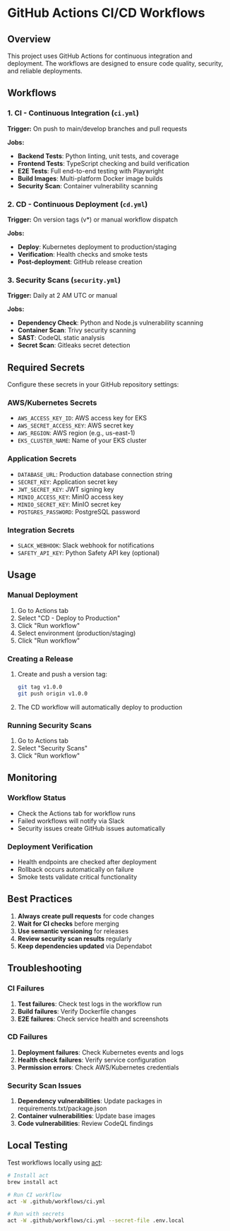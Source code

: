 # GitHub Actions CI/CD Workflows

## Overview

This project uses GitHub Actions for continuous integration and deployment. The workflows are designed to ensure code quality, security, and reliable deployments.

## Workflows

### 1. CI - Continuous Integration (`ci.yml`)

**Trigger:** On push to main/develop branches and pull requests

**Jobs:**
- **Backend Tests**: Python linting, unit tests, and coverage
- **Frontend Tests**: TypeScript checking and build verification
- **E2E Tests**: Full end-to-end testing with Playwright
- **Build Images**: Multi-platform Docker image builds
- **Security Scan**: Container vulnerability scanning

### 2. CD - Continuous Deployment (`cd.yml`)

**Trigger:** On version tags (v*) or manual workflow dispatch

**Jobs:**
- **Deploy**: Kubernetes deployment to production/staging
- **Verification**: Health checks and smoke tests
- **Post-deployment**: GitHub release creation

### 3. Security Scans (`security.yml`)

**Trigger:** Daily at 2 AM UTC or manual

**Jobs:**
- **Dependency Check**: Python and Node.js vulnerability scanning
- **Container Scan**: Trivy security scanning
- **SAST**: CodeQL static analysis
- **Secret Scan**: Gitleaks secret detection

## Required Secrets

Configure these secrets in your GitHub repository settings:

### AWS/Kubernetes Secrets
- `AWS_ACCESS_KEY_ID`: AWS access key for EKS
- `AWS_SECRET_ACCESS_KEY`: AWS secret key
- `AWS_REGION`: AWS region (e.g., us-east-1)
- `EKS_CLUSTER_NAME`: Name of your EKS cluster

### Application Secrets
- `DATABASE_URL`: Production database connection string
- `SECRET_KEY`: Application secret key
- `JWT_SECRET_KEY`: JWT signing key
- `MINIO_ACCESS_KEY`: MinIO access key
- `MINIO_SECRET_KEY`: MinIO secret key
- `POSTGRES_PASSWORD`: PostgreSQL password

### Integration Secrets
- `SLACK_WEBHOOK`: Slack webhook for notifications
- `SAFETY_API_KEY`: Python Safety API key (optional)

## Usage

### Manual Deployment

1. Go to Actions tab
2. Select "CD - Deploy to Production"
3. Click "Run workflow"
4. Select environment (production/staging)
5. Click "Run workflow"

### Creating a Release

1. Create and push a version tag:
   ```bash
   git tag v1.0.0
   git push origin v1.0.0
   ```
2. The CD workflow will automatically deploy to production

### Running Security Scans

1. Go to Actions tab
2. Select "Security Scans"
3. Click "Run workflow"

## Monitoring

### Workflow Status
- Check the Actions tab for workflow runs
- Failed workflows will notify via Slack
- Security issues create GitHub issues automatically

### Deployment Verification
- Health endpoints are checked after deployment
- Rollback occurs automatically on failure
- Smoke tests validate critical functionality

## Best Practices

1. **Always create pull requests** for code changes
2. **Wait for CI checks** before merging
3. **Use semantic versioning** for releases
4. **Review security scan results** regularly
5. **Keep dependencies updated** via Dependabot

## Troubleshooting

### CI Failures

1. **Test failures**: Check test logs in the workflow run
2. **Build failures**: Verify Dockerfile changes
3. **E2E failures**: Check service health and screenshots

### CD Failures

1. **Deployment failures**: Check Kubernetes events and logs
2. **Health check failures**: Verify service configuration
3. **Permission errors**: Check AWS/Kubernetes credentials

### Security Scan Issues

1. **Dependency vulnerabilities**: Update packages in requirements.txt/package.json
2. **Container vulnerabilities**: Update base images
3. **Code vulnerabilities**: Review CodeQL findings

## Local Testing

Test workflows locally using [act](https://github.com/nektos/act):

```bash
# Install act
brew install act

# Run CI workflow
act -W .github/workflows/ci.yml

# Run with secrets
act -W .github/workflows/ci.yml --secret-file .env.local
```